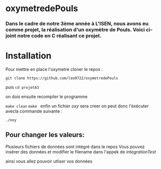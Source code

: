 # oxymetredePouls

### Dans le cadre de notre 3ème année à L'ISEN, nous avons eu comme projet, la réalisation d'un oxymètre de Pouls. Voici ci-joint notre code en C réalisant ce projet.

# Installation
 Pour mettre en place l'oxymetre cloner le repos  :
 
```git clone https://github.com/leo9722/oxymetredePouls```
 
 puis ```cd projetA3```
 
 on dois ensuite recompiler le programme
 
```make clean```
```make ```
enfin un fichier *oxy* sera creer on peut donc l'éxécuter avecla commande suivante  :

```./oxy```


## Pour changer les valeurs:

Plusieurs fichiers de données sont intégré dans le repos 
Vous pouvez insérer des données et modifier le filename dans l'appek de *integrationTest* 

ainsi vous allez pouvoir utliser vos données 

